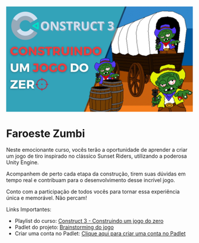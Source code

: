 ![](https://github.com/dfilitto/Construct3FaroesteZumbi/blob/main/CONSTRUCT%203%20Construindo%20um%20jogo%20do%20zero.jpg?raw=true)

# Faroeste Zumbi

Neste emocionante curso, vocês terão a oportunidade de aprender a criar um jogo de tiro inspirado no clássico Sunset Riders, utilizando a poderosa Unity Engine.

Acompanhem de perto cada etapa da construção, tirem suas dúvidas em tempo real e contribuam para o desenvolvimento desse incrível jogo.

Conto com a participação de todos vocês para tornar essa experiência única e memorável. Não percam!

Links Importantes: 
- Playlist do curso: [Construct 3 - Construindo um jogo do zero](https://www.youtube.com/playlist?list=PLfvOpw8k80WqKh-Tb7Z8j6N05Otj6LHCl)
- Padlet do projeto: [Brainstorming do jogo](https://padlet.com/danilofilitto/faroeste-zumbi-2r70dmj7avyb02d5)
- Criar uma conta no Padlet: [Clique aqui para criar uma conta no Padlet](https://padlet.com/referrals/danilofilitto)

